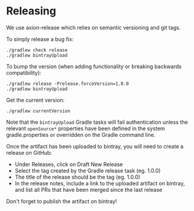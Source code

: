 # Releasing

We use axion-release which relies on semantic versioning and git tags.

To simply release a bug fix:

    ./gradlew check release
    ./gradlew bintrayUpload

To bump the version (when adding functionality or breaking backwards compatibility):

    ./gradlew release -Prelease.forceVersion=1.0.0
    ./gradlew bintrayUpload

Get the current version:

    ./gradlew currentVersion

Note that the `bintrayUpload` Gradle tasks will fail authentication unless the relevant `openSource*` properties have
been defined in the system gradle.properties or overridden on the Gradle command line.

Once the artifact has been uploaded to bintray, you will need to create a release on GitHub:
 * Under Releases, click on Draft New Release
 * Select the tag created by the Gradle release task (eg. 1.0.0)
 * The title of the release should be the tag (eg. 1.0.0)
 * In the release notes, include a link to the uploaded artifact on bintray, and list all PRs that have been merged since the last release
 
Don't forget to publish the artifact on bintray!

